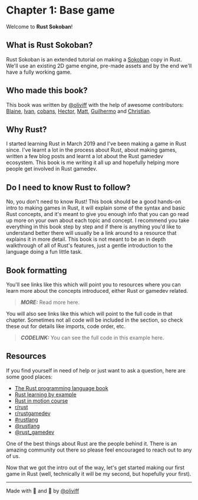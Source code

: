 # Chapter 1: Base game
Welcome to **Rust Sokoban**!

## What is Rust Sokoban?
Rust Sokoban is an extended tutorial on making a [Sokoban](https://en.wikipedia.org/wiki/Sokoban) copy in Rust. We'll use an existing 2D game engine, pre-made assets and by the end we'll have a fully working game.

## Who made this book? 
This book was written by [@oliviff](https://twitter.com/oliviff) with the help of awesome contributors: [Blaine](https://github.com/wbprice), [Ivan](https://github.com/zubivan), [cobans](https://github.com/cobans), [Hector](https://github.com/rojashr), [Matt](https://github.com/mysterycommand), [Guilhermo](https://github.com/GuilhermoReadonly) and [Christian](https://github.com/ChristianIsaacRoy).

## Why Rust?
I started learning Rust in March 2019 and I've been making a game in Rust since. I've learnt a lot in the process about Rust, about making games, written a few blog posts and learnt a lot about the Rust gamedev ecosystem. This book is me writing it all up and hopefully helping more people get involved in Rust gamedev.

## Do I need to know Rust to follow?
No, you don't need to know Rust! This book should be a good hands-on intro to making games in Rust, it will explain some of the syntax and basic Rust concepts, and it's meant to give you enough info that you can go read up more on your own about each topic and concept. I recommend you take everything in this book step by step and if there is anything you'd like to understand better there will usually be a link around to a resource that explains it in more detail. This book is not meant to be an in depth walkthrough of all of Rust's features, just a gentle introduction to the language doing a fun little task.

## Book formatting
You'll see links like this which will point you to resources where you can learn more about the concepts introduced, either Rust or gamedev related.
> **_MORE:_**  Read more here.

You will also see links like this which will point to the full code in that chapter. Sometimes not all code will be included in the section, so check these out for details like imports, code order, etc. 
> **_CODELINK:_**  You can see the full code in this example here.


## Resources
If you find yourself in need of help or just want to ask a question, here are some good places:
* [The Rust programming language book](https://amzn.to/2tXzRdP)
* [Rust learning by example](https://doc.rust-lang.org/rust-by-example/)
* [Rust in motion course](https://www.manning.com/livevideo/rust-in-motion?a_aid=cnichols&a_bid=6a993c2e)
* [r/rust](http://reddit.com/r/rust)
* [r/rustgamedev](http://reddit.com/r/rust_gamedev)
* [#rustlang](https://twitter.com/hashtag/rustlang)
* [@rustlang](https://twitter.com/rustlang)
* [@rust_gamedev](https://twitter.com/rust_gamedev)


One of the best things about Rust are the people behind it. There is an amazing community out there so please feel encouraged to reach out to any of us.

Now that we got the intro out of the way, let's get started making our first game in Rust (well, technically it will be my second, but hopefully your first).


_______
Made with 🦀 and 🧡 by [@oliviff](https://twitter.com/oliviff)
